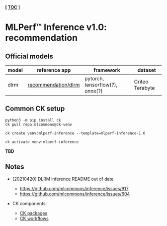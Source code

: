 ﻿**[ [TOC](../README.md) ]**

# MLPerf&trade; Inference v1.0: recommendation

## Official models

| model | reference app | framework | dataset |
| ---- | ---- | ---- | ---- |
| dlrm | [recommendation/dlrm](https://github.com/mlperf/inference/tree/r1.0/recommendation/dlrm/pytorch) | pytorch, tensorflow(?), onnx(?) | Criteo Terabyte |

## Common CK setup

```
python3 -m pip install ck
ck pull repo:mlcommons@ck-venv

ck create venv:mlperf-inference --template=mlperf-inference-1.0

ck activate venv:mlperf-inference
```


**TBD**


## Notes

* [20210420] DLRM inference README out of date
  * https://github.com/mlcommons/inference/issues/917
  * https://github.com/mlcommons/inference/issues/604

* CK components: 
  * [CK packages](https://cknow.io/?q=module_uoa%3A%22program%22+AND+dlrm)
  * [CK workflows](https://cknow.io/?q=module_uoa%3A%22program%22+AND+dlrm)
